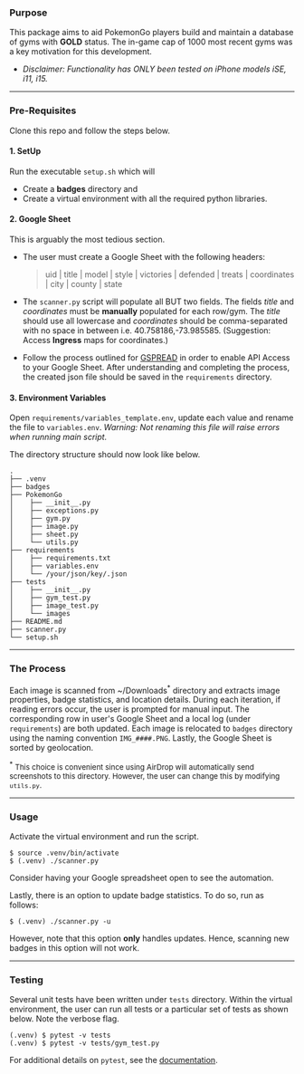 ### Purpose

This package aims to aid PokemonGo players build and maintain a database of gyms with **GOLD** status. The in-game cap of 1000 most recent gyms was a key motivation for this development.

- *Disclaimer: Functionality has ONLY been tested on iPhone models iSE, i11, i15.*

***

### Pre-Requisites
Clone this repo and follow the steps below.

#### 1. SetUp
Run the executable `setup.sh` which will
* Create a **badges** directory and
* Create a virtual environment with all the required python libraries.

#### 2. Google Sheet
This is arguably the most tedious section.
* The user must create a Google Sheet with the following headers:
    
    > uid | title | model | style | victories | defended | treats | coordinates | city | county | state

* The `scanner.py` script will populate all BUT two fields. The fields *title* and *coordinates* must be **manually** populated for each row/gym. The *title* should use all lowercase and *coordinates* should be comma-separated with no space in between i.e. 40.758186,-73.985585. (Suggestion: Access **Ingress** maps for coordinates.)

* Follow the process outlined for [GSPREAD](https://docs.gspread.org/en/latest/oauth2.html) in order to enable API Access to your Google Sheet. After understanding and completing the process, the created json file should be saved in the `requirements` directory.

#### 3. Environment Variables
Open `requirements/variables_template.env`, update each value and rename the file to `variables.env`. *Warning: Not renaming this file will raise errors when running main script.*<br>

The directory structure should now look like below.
```
.
├── .venv
├── badges
├── PokemonGo
│    ├── __init__.py
│    ├── exceptions.py
│    ├── gym.py
│    ├── image.py
│    ├── sheet.py
│    └── utils.py
├── requirements
│    ├── requirements.txt
│    ├── variables.env
│    └── /your/json/key/.json
├── tests
│    ├── __init__.py
│    ├── gym_test.py
│    ├── image_test.py
│    └── images
├── README.md
├── scanner.py
└── setup.sh
```

***

### The Process

Each image is scanned from ~/Downloads<sup>*</sup> directory and extracts image properties, badge statistics, and location details. During each iteration, if reading errors occur, the user is prompted for manual input. The corresponding row in user's Google Sheet and a local log (under `requirements`) are both updated. Each image is relocated to `badges` directory using the naming convention `IMG_####.PNG`. Lastly, the Google Sheet is sorted by geolocation.

<sup>*</sup> <font size="2">This choice is convenient since using AirDrop will automatically send screenshots to this directory. However, the user can change this by modifying `utils.py`.</font>

***

### Usage

Activate the virtual environment and run the script.
```
$ source .venv/bin/activate
$ (.venv) ./scanner.py
```

Consider having your Google spreadsheet open to see the automation.

Lastly, there is an option to update badge statistics. To do so, run as follows:
```
$ (.venv) ./scanner.py -u
```
However, note that this option **only** handles updates. Hence, scanning new badges in this option will not work.

***

### Testing

Several unit tests have been written under `tests` directory. Within the virtual environment, the user can run all tests or a particular set of tests as shown below. Note the verbose flag.

```
(.venv) $ pytest -v tests
(.venv) $ pytest -v tests/gym_test.py
```

For additional details on `pytest`, see the [documentation](https://docs.pytest.org/en/8.2.x/).